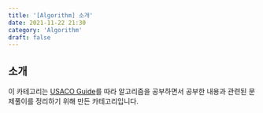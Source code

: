 ```yaml
---
title: '[Algorithm] 소개'
date: 2021-11-22 21:30
category: 'Algorithm'
draft: false
---
```


## 소개

이 카테고리는 [USACO Guide](https://usaco.guide/)를 따라 알고리즘을 공부하면서 공부한 내용과 관련된 문제풀이를 정리하기 위해 만든 카테고리입니다.
